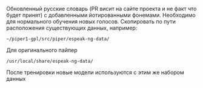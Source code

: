 Обновленный русские словарь (PR висит на сайте проекта и не факт что будет принят) с добавленными йотированными фонемами. Необходимо для нормального обучения новых голосов.
Скопировать по пути расположения существующих данных, например:
```
~/piper1-gpl/src/piper/espeak-ng-data/
```
Для оригинального пайпер
```
/usr/local/share/espeak-ng-data/
```
После тренировки новые модели используются с этим же набором данных
